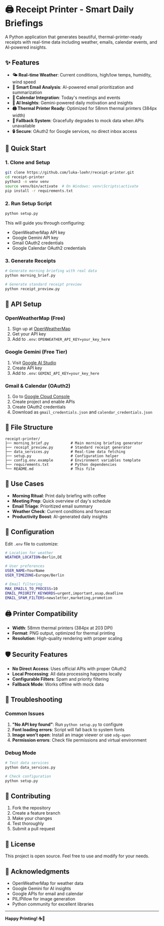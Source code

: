 # 🖨️ Receipt Printer - Smart Daily Briefings

A Python application that generates beautiful, thermal-printer-ready receipts with real-time data including weather, emails, calendar events, and AI-powered insights.

## ✨ Features

- **🌤️ Real-time Weather**: Current conditions, high/low temps, humidity, wind speed
- **📧 Smart Email Analysis**: AI-powered email prioritization and summarization
- **📅 Calendar Integration**: Today's meetings and events
- **🤖 AI Insights**: Gemini-powered daily motivation and insights
- **🖨️ Thermal Printer Ready**: Optimized for 58mm thermal printers (384px width)
- **🔄 Fallback System**: Gracefully degrades to mock data when APIs unavailable
- **🔒 Secure**: OAuth2 for Google services, no direct inbox access

## 🚀 Quick Start

### 1. Clone and Setup

```bash
git clone https://github.com/luka-loehr/receipt-printer.git
cd receipt-printer
python3 -m venv venv
source venv/bin/activate  # On Windows: venv\Scripts\activate
pip install -r requirements.txt
```

### 2. Run Setup Script

```bash
python setup.py
```

This will guide you through configuring:
- OpenWeatherMap API key
- Google Gemini API key
- Gmail OAuth2 credentials
- Google Calendar OAuth2 credentials

### 3. Generate Receipts

```bash
# Generate morning briefing with real data
python morning_brief.py

# Generate standard receipt preview
python receipt_preview.py
```

## 🔑 API Setup

### OpenWeatherMap (Free)
1. Sign up at [OpenWeatherMap](https://openweathermap.org/api)
2. Get your API key
3. Add to `.env`: `OPENWEATHER_API_KEY=your_key_here`

### Google Gemini (Free Tier)
1. Visit [Google AI Studio](https://makersuite.google.com/app/apikey)
2. Create API key
3. Add to `.env`: `GEMINI_API_KEY=your_key_here`

### Gmail & Calendar (OAuth2)
1. Go to [Google Cloud Console](https://console.cloud.google.com/)
2. Create project and enable APIs
3. Create OAuth2 credentials
4. Download as `gmail_credentials.json` and `calendar_credentials.json`

## 📁 File Structure

```
receipt-printer/
├── morning_brief.py          # Main morning briefing generator
├── receipt_preview.py        # Standard receipt generator
├── data_services.py          # Real-time data fetching
├── setup.py                  # Configuration helper
├── config.env.example        # Environment variables template
├── requirements.txt          # Python dependencies
└── README.md                 # This file
```

## 🎯 Use Cases

- **Morning Ritual**: Print daily briefing with coffee
- **Meeting Prep**: Quick overview of day's schedule
- **Email Triage**: Prioritized email summary
- **Weather Check**: Current conditions and forecast
- **Productivity Boost**: AI-generated daily insights

## 🔧 Configuration

Edit `.env` file to customize:

```bash
# Location for weather
WEATHER_LOCATION=Berlin,DE

# User preferences
USER_NAME=YourName
USER_TIMEZONE=Europe/Berlin

# Email filtering
MAX_EMAILS_TO_PROCESS=10
EMAIL_PRIORITY_KEYWORDS=urgent,important,asap,deadline
EMAIL_SPAM_FILTERS=newsletter,marketing,promotion
```

## 🖨️ Printer Compatibility

- **Width**: 58mm thermal printers (384px at 203 DPI)
- **Format**: PNG output, optimized for thermal printing
- **Resolution**: High-quality rendering with proper scaling

## 🛡️ Security Features

- **No Direct Access**: Uses official APIs with proper OAuth2
- **Local Processing**: All data processing happens locally
- **Configurable Filters**: Spam and priority filtering
- **Fallback Mode**: Works offline with mock data

## 🚨 Troubleshooting

### Common Issues

1. **"No API key found"**: Run `python setup.py` to configure
2. **Font loading errors**: Script will fall back to system fonts
3. **Image won't open**: Install an image viewer or use `xdg-open`
4. **Permission errors**: Check file permissions and virtual environment

### Debug Mode

```bash
# Test data services
python data_services.py

# Check configuration
python setup.py
```

## 🤝 Contributing

1. Fork the repository
2. Create a feature branch
3. Make your changes
4. Test thoroughly
5. Submit a pull request

## 📄 License

This project is open source. Feel free to use and modify for your needs.

## 🙏 Acknowledgments

- OpenWeatherMap for weather data
- Google Gemini for AI insights
- Google APIs for email and calendar
- PIL/Pillow for image generation
- Python community for excellent libraries

---

**Happy Printing! ☕📄**
